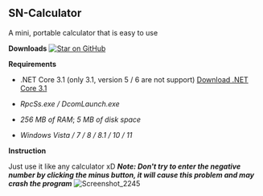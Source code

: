 ## **SN-Calculator**

A mini, portable calculator that is easy to use

**Downloads**
[![Star on GitHub](https://img.shields.io/github/downloads/cubigiabinh-org/SN-Calculator/380/total?color=0&label=download%20lastest&style=flat-square)](https://github.com/cubigiabinh-org/SN-Calculator/releases/tag/380)

**Requirements**

- .NET Core 3.1 (only 3.1, version 5 / 6 are not support) [Download .NET Core 3.1](https://download.visualstudio.microsoft.com/download/pr/1c14e24b-7f31-42dc-ba3c-83295a2d6f7e/41b93591162dfe556cc160ae44fbe75e/windowsdesktop-runtime-3.1.22-win-x64.exe)

- *RpcSs.exe / DcomLaunch.exe*

- *256 MB of RAM*; *5 MB of disk space*

- *Windows Vista / 7 / 8 / 8.1 / 10 / 11*

**Instruction**

Just use it like any calculator xD
***Note: Don't try to enter the negative number by clicking the minus button, it will cause this problem and may crash the program***
![Screenshot_2245](C:\Users\cubig\Documents\Lightshot\Screenshot_2245.png)
